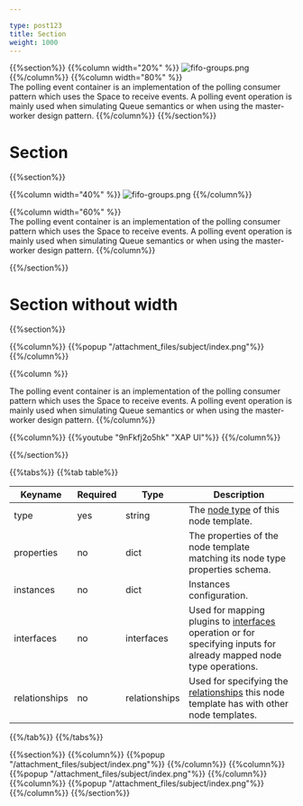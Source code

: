 ```yaml
---

type: post123
title: Section
weight: 1000
---
```



 {{%section%}}
 {{%column width="20%" %}}
 ![fifo-groups.png](/attachment_files/subject/index.png)
 {{%/column%}}
 {{%column width="80%" %}}
 <br>
 The polling event container is an implementation of the polling consumer pattern which uses the Space to receive events.
 A polling event operation is mainly used when simulating Queue semantics or when using the master-worker design pattern.
 {{%/column%}}
 {{%/section%}}

 
# Section

{{%section%}}

{{%column width="40%" %}}
![fifo-groups.png](/attachment_files/subject/index.png)
{{%/column%}}


{{%column width="60%" %}}
<br>
The polling event container is an implementation of the polling consumer pattern which uses the Space to receive events.
 A polling event operation is mainly used when simulating Queue semantics or when using the master-worker design pattern.
{{%/column%}}

{{%/section%}}


# Section without width

 {{%section%}}

 {{%column%}}
 {{%popup "/attachment_files/subject/index.png"%}}
 {{%/column%}}


 {{%column  %}}

 The polling event container is an implementation of the polling consumer pattern which uses the Space to receive events.
  A polling event operation is mainly used when simulating Queue semantics or when using the master-worker design pattern.
 {{%/column%}}

 {{%column%}}
  {{%youtube "9nFkfj2o5hk" "XAP UI"%}}
  {{%/column%}}

 {{%/section%}}



{{%tabs%}}
{{%tab table%}}

Keyname       | Required | Type          | Description
-----------   | -------- | ----          | -----------
type          | yes      | string        | The [node type](dsl-spec-node-types.html) of this node template.
properties    | no       | dict          | The properties of the node template matching its node type properties schema.
instances     | no       | dict          | Instances configuration.
interfaces    | no       | interfaces    | Used for mapping plugins to [interfaces](dsl-spec-interfaces.html) operation or for specifying inputs for already mapped node type operations.
relationships | no       | relationships | Used for specifying the [relationships](dsl-spec-relationships.html) this node template has with other node templates.
{{%/tab%}}
{{%/tabs%}}

{{%section%}}
  {{%column%}}
  {{%popup "/attachment_files/subject/index.png"%}}
  {{%/column%}}
  {{%column%}}
  {{%popup "/attachment_files/subject/index.png"%}}
  {{%/column%}}
  {{%column%}}
  {{%popup "/attachment_files/subject/index.png"%}}
  {{%/column%}}
{{%/section%}}